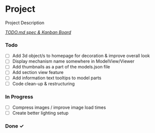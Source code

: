 # Project

Project Description

<em>[TODO.md spec & Kanban Board](https://bit.ly/3fCwKfM)</em>

### Todo

- [ ] Add 3d object/s to homepage for decoration & improve overall look  
- [ ] Display mechanism name somewhere in ModelView/Viewer  
- [ ] Add thumbnails as a part of the models.json file  
- [ ] Add section view feature  
- [ ] Add information text tooltips to model parts  
- [ ] Code clean-up & restructuring  

### In Progress

- [ ] Compress images / improve image load times
- [ ] Create better lighting setup  

### Done ✓


